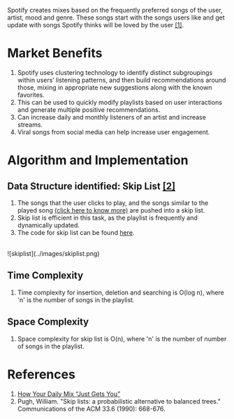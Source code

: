 Spotify creates mixes based on the frequently preferred songs of the user, artist, mood and genre. These songs start with the songs users like and get update with songs Spotify thinks will be loved by the user <a href="#i1">[1]</a>.
# Market Benefits
1. Spotify uses clustering technology to identify distinct subgroupings within users’ listening patterns, and then build recommendations around those, mixing in appropriate new suggestions along with the known favorites.
2. This can be used to quickly modify playlists based on user interactions and generate multiple positive recommendations.
3. Can increase daily and monthly listeners of an artist and increase streams.
4. Viral songs from social media can help increase user engagement.
# Algorithm and Implementation
## Data Structure identified: Skip List <a href="#i2">[2]</a>
1. The songs that the user clicks to play, and the songs similar to the played song [(click here to know more)](recommend_song.md) are pushed into a skip list.
2. Skip list is efficient in this task, as the playlist is frequently and dynamically updated.
3. The code for skip list can be found [here](../codes/skiplist.cpp).
 <br>
![skiplist](../images/skiplist.png)

## Time Complexity
1. Time complexity for insertion, deletion and searching is O(log n), where 'n' is the number of songs in the playlist.
## Space Complexity
1. Space complexity for skip list is O(n), where 'n' is the number of number of songs in the playlist.
   
# References
1. <a id="i1"></a> [How Your Daily Mix “Just Gets You”](https://20230524t095215-dot-pr-newsroom-wp.uc.r.appspot.com/2018-05-18/how-your-daily-mix-just-gets-you/)
2. <a id="i2"></a> Pugh, William. "Skip lists: a probabilistic alternative to balanced trees." Communications of the ACM 33.6 (1990): 668-676.
